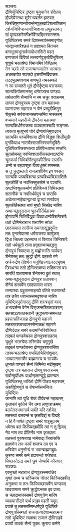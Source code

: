 सञ्जयः  
द्रौणिर्युधिष्ठिरं दृष्ट्वा युयुधानेन रक्षितम्  
द्रौपदेयैस्तथा शूरैरभ्यवर्तत हृष्टवत्  
किरन्निषुगणान्घोरान्हेमपुङ्खाञ्शिलाशितान्  
दर्शयन्विविधान्मार्गाञ्शिक्षया लघुहस्तवत्  
खं पूरयञ्शरैस्तीक्ष्णैर्वेगवद्भिस्समन्ततः  
युधिष्ठिरस्य समरे दिशस्सर्वास्समावृणोत्  
भारद्वाजशरैश्छन्नं न प्राज्ञायत किञ्चन  
बाणभूतमभूत्सर्वमायोधनशिरो महत्  
बाणजालं दिविष्ठं तत्स्वर्णपुङ्खैर्विभूषितम्  
शुशुभे भरतश्रेष्ठ विमानमिव विष्ठितम्  
तेन च्छन्ने रणे राजन्बाणजालेन भास्वता  
अभ्रच्छायेव सञ्जज्ञे हृतरश्मिर्दिवाकरः  
तदद्भुतमपश्याम बाणभूते नभस्स्थले  
न स्म सम्पतते भूतं द्रौणेर्दृष्ट्वा पराक्रमम्  
सात्यकिर्यतमानस्तु धर्मराजश्च पाण्डवः  
तथेतराणि सैन्यानि न स्म चक्रुः पराक्रमम्  
लाघवं द्रोणपुत्रस्य दृष्ट्वा तत्र महारथाः  
व्यस्मयन्त महाराज न चैनं प्रत्युदीक्षितुम्  
शेकुस्ते सर्वराजानस्तपन्तमिव भास्करम्  
वध्यमाने महासैन्ये द्रौपदेया महारथाः  
सात्यकिर्धर्मराजश्च पाञ्चालाश्चापि सङ्गताः  
त्यक्त्वा मृत्युभयं घोरं द्रौणायनिमुपाद्रवन्  
सात्यकिः पञ्चविंशत्या द्रौणिं विद्ध्वा शिलीमुखैः  
पुनर्विव्याध नाराचैस्सप्तभिस्स्वर्णभूषितैः  
युधिष्ठिरस्त्रिसप्तत्या प्रतिविन्ध्यश्च सप्तभिः  
सुतसोमस्तु नवभिश्शतानीकस्तथाऽष्टभिः  
श्रुतकर्मा त्रिभिर्बाणैश्श्रुतकीर्तिश्च सप्तभिः  
अन्ये च बहवश्शूरा विव्यधुस्तं समन्ततः  
स तु क्रुद्धस्ततो राजन्नाशीविष इव श्वसन्  
सात्यकिं पञ्चविंशत्या प्रत्यविध्यच्छिलाशितैः  
श्रुतकीर्तिं च नवभिस्सुतसोमं च पञ्चभिः  
अष्टभिश्श्रुतकर्माणं प्रतिबिन्ध्यं त्रिभिस्तथा  
शतानीकं च नवभिर्धर्मपुत्रं च सप्तभिः  
अथेतरान्महेष्वान्द्वाभ्यां द्वाभ्यां समर्पयत्  
श्रुतकीर्तेस्तथा चापं मुष्टौ चिच्छेद मारिष  
अथान्यद्धनुरादाय श्रुतकीर्तिर्महारथः  
द्रौणायनिं त्रिभिर्विद्ध्वा विव्याधान्यैश्शितैश्शरैः  
ततो द्रौणिर्महाराज शरवर्षेण सर्वतः  
छादयामास तत्सैन्यं समन्ताद्युद्धदुर्मदः  
ततः पुनरमेयात्मा धर्मराजस्य कार्मुकम्  
द्विधा च्छित्वा प्रहस्याथ तं विव्याध त्रिभिश्शरैः  
ततो धर्मसुतो राजा प्रगृह्यान्यन्महद्धनुः  
द्रोणपुत्रं त्रिषष्ट्या तु बाह्वोरुरसि चार्पयत्  
शैनेयस्तु ततः क्रुद्धो द्रौणेः प्रहरतो रणे  
अर्धचन्द्रेण तीक्ष्णेन धनुश्छित्त्वाऽनदद्भृशम्  
छिन्नधन्वा ततो द्रौणिश्शक्त्या शक्तिमतां वरः  
सारथिं पातयामास शैनेयस्य द्रुतं रथात्  
अथान्यद्धनुरादाय द्रोणपुत्रः प्रतापवान्  
शैनेयं शरवर्षेण छादयामास भारत  
तस्याश्वाः प्रद्रुतास्सङ्ख्ये पतिते रथसारथौ  
तत्र तत्रैव धावन्तस्समदृश्यन्त मारिष  
युधिष्ठिरपुरोगास्तु द्रौणिं शस्त्रभृतां वरम्  
अभ्यवर्तन्त वेगेन विसृजन्तश्शिताञ्छरान्  
सहसाऽऽपततस्तान्वै क्रुद्धरूपान्समन्ततः  
प्रहसन्प्रतिजग्राह द्रोणपुत्रो महारणे  
ततश्शरशतज्वालस्सेनाकक्षं महारणे  
द्रौणिर्ददाह समरे कक्षमग्निरिवोत्थितः  
तद्बलं पाण्डवेयस्य द्रोणपुत्रशराहतम्  
चुक्षुभे भरतश्रेष्ठ तस्मिन्नेव चमूमुखे  
तद्बलं पाण्डवेयस्य द्रोणपुत्रश्शरार्चिषा  
तापयन्भरतश्रेष्ठ गभस्तिभिरिवांशुमान्  
भज्यमानममर्षेण ब्राह्मणस्य च सायकैः  
क्षुभ्यते पाण्डवं सैन्यं तिमिनेव नदीमुखम्  
दृष्ट्वा तत्र महाराज द्रोणपुत्रपराक्रमम्  
सर्वान्दुर्योधनः पार्थान्हतान्युद्धे ह्यमन्यत  
युधिष्ठिरस्तु त्वरितो द्रौणिं पीड्य महारथम्  
अब्रवीद्द्रोणपुत्रं स रोषामर्षसमन्वितः  
युधिष्ठिरः  
जानामि त्वां युधि श्रेष्ठं वीर्यवन्तं महाबलम्  
कृतास्त्रं कृतिनं चैव तथा लघुपराक्रमम्  
बलमेतद्भवान्सर्वं पार्षते यदि दर्शयेत्  
ततस्त्वां बलवन्तं च कृतविद्यं च विद्महे  
न हि वै पार्षतं दृष्ट्वा समरे शत्रुसूदनम्  
भवेत्तव बलं किञ्चिद्ब्रवीमि त्वां न तु द्विजम्  
नैव नाम तव प्रीतिर्नैव नाम कृतज्ञता  
ततस्त्वं पुरुषव्याघ्र मामेवाद्य जिघांससि  
ब्राह्मणेन तपः कार्यं शमश्च दम एव च  
क्षत्रियेण धनुर्नाम्यं स भवान्ब्राह्मणब्रुवः  
कुरुष्व समरे कर्म ब्रह्मबन्धो यथेष्टतः  
मिषतस्तेऽद्य समरे ध्रुवं जेष्यामि कौरवान्  
सञ्जयः  
एवमुक्तो महाराज द्रोणपुत्रस्स्मयन्निव  
युक्तं तथ्यं च सञ्चिन्त्य नोत्तरं किञ्चिदब्रवीत्  
अनुक्त्वा च ततः किञ्चिच्छरवर्षेण पाण्डवम्  
छादयामास समरे क्रुद्धोऽन्तक इव प्रजाः  
स च्छाद्यमानस्समरे द्रोणपुत्रेण मारिष  
व्यपायासीद्रणे पार्थं प्रगृह्य महतीं चमूम्  
प्रयाते तु ततस्तस्मिन्धर्मपुत्रे युधिष्ठिरे  
द्रोणपुत्रस्स्थितो राजन्प्रत्यादेशान्महात्मनः  
ततो युधिष्ठिरं त्यक्त्वा राजानं द्रौणिराहवे  
प्रययौ तावकं सैन्यं युक्तः क्रूराय कर्मणे  
